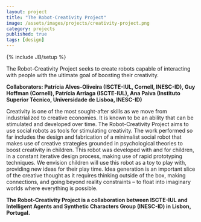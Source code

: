 ```yaml
---
layout: project
title: "The Robot-Creativity Project"
image: /assets/images/projects/creativity-project.png
category: projects
published: true
tags: [design]
---
```

{% include JB/setup %}

The Robot-Creativity Project seeks to create robots capable of interacting with people with the ultimate goal of boosting their creativity.

**Collaborators: Patrícia Alves-Oliveira (ISCTE-IUL, Cornell, INESC-ID), Guy Hoffman (Cornell), Patrícia Arriaga (ISCTE-IUL), Ana Paiva (Instituto Superior Técnico, Universidade de Lisboa, INESC-ID)**

Creativity is one of the most sought-after skills as we move from industrialized to creative economies. It is known to be an ability that can be stimulated and developed over time. The Robot-Creativity Project aims to use social robots as tools for stimulating creativity. The work performed so far includes the design and fabrication of a minimalist social robot that makes use of creative strategies grounded in psychological theories to boost creativity in children. This robot was developed with and for children, in a constant iterative design process, making use of rapid prototyping techniques. We envision children will use this robot as a toy to play with, providing new ideas for their play time. Idea generation is an important slice of the creative thought as it requires thinking outside of the box, making connections, and going beyond reality constraints – to float into imaginary worlds where everything is possible.

**The Robot-Creativity Project is a collaboration between ISCTE-IUL and Intelligent Agents and Synthetic Characters Group (INESC-ID) in Lisbon, Portugal.**





